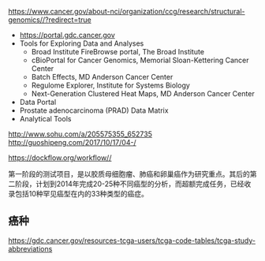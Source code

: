 https://www.cancer.gov/about-nci/organization/ccg/research/structural-genomics//?redirect=true
+ https://portal.gdc.cancer.gov
+ Tools for Exploring Data and Analyses
  + Broad Institute FireBrowse portal, The Broad Institute
  + cBioPortal for Cancer Genomics, Memorial Sloan-Kettering Cancer Center
  +  Batch Effects, MD Anderson Cancer Center
  + Regulome Explorer, Institute for Systems Biology
  + Next-Generation Clustered Heat Maps, MD Anderson Cancer Center
+  Data Portal
  + Prostate adenocarcinoma (PRAD) Data Matrix
  +  Analytical Tools


http://www.sohu.com/a/205575355_652735
http://guoshipeng.com/2017/10/17/04-/

https://dockflow.org/workflow//

第一阶段的测试项目，是以胶质母细胞瘤、肺癌和卵巢癌作为研究重点。其后的第二阶段，计划到2014年完成20-25种不同癌型的分析，而超额完成任务，已经收录包括10种罕见癌型在内的33种类型的癌症。

## 癌种
https://gdc.cancer.gov/resources-tcga-users/tcga-code-tables/tcga-study-abbreviations